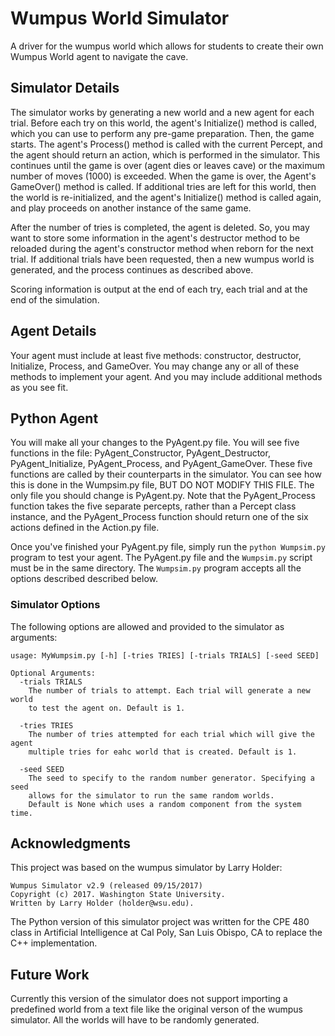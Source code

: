 # Wumpus World Simulator #
A driver for the wumpus world which allows for students to create their own Wumpus World agent to navigate the cave.

## Simulator Details ##
The simulator works by generating a new world and a new agent for each trial.
Before each try on this world, the agent's Initialize() method is called, which
you can use to perform any pre-game preparation. Then, the game starts.  The
agent's Process() method is called with the current Percept, and the agent
should return an action, which is performed in the simulator. This continues
until the game is over (agent dies or leaves cave) or the maximum number of
moves (1000) is exceeded. When the game is over, the Agent's GameOver() method
is called. If additional tries are left for this world, then the world is
re-initialized, and the agent's Initialize() method is called again, and play
proceeds on another instance of the same game.

After the number of tries is completed, the agent is deleted. So, you may want
to store some information in the agent's destructor method to be reloaded
during the agent's constructor method when reborn for the next trial. If
additional trials have been requested, then a new wumpus world is generated,
and the process continues as described above.

Scoring information is output at the end of each try, each trial and at the end
of the simulation.

## Agent Details ##
Your agent must include at least five methods: constructor, destructor,
Initialize, Process, and GameOver. You may change any or all of these methods
to implement your agent. And you may include additional methods as you see fit.

## Python Agent ##
You will make all your changes to the PyAgent.py file. You will see five
functions in the file: PyAgent_Constructor, PyAgent_Destructor,
PyAgent_Initialize, PyAgent_Process, and PyAgent_GameOver. These five functions
are called by their counterparts in the simulator.  You can
see how this is done in the Wumpsim.py file, BUT DO NOT MODIFY THIS
FILE.  The only file you should change is PyAgent.py. Note that the
PyAgent_Process function takes the five separate percepts, rather than a
Percept class instance, and the PyAgent_Process function should return one of
the six actions defined in the Action.py file.

Once you've finished your PyAgent.py file, simply run the `python Wumpsim.py` program
to test your agent. The PyAgent.py file and the `Wumpsim.py` script must be
in the same directory. The `Wumpsim.py` program accepts all the options
described described below.

### Simulator Options ### 
The following options are allowed and provided to the simulator as arguments:

```
usage: MyWumpsim.py [-h] [-tries TRIES] [-trials TRIALS] [-seed SEED]

Optional Arguments:
  -trials TRIALS
    The number of trials to attempt. Each trial will generate a new world
    to test the agent on. Default is 1.
  
  -tries TRIES
    The number of tries attempted for each trial which will give the agent
    multiple tries for eahc world that is created. Default is 1.
  
  -seed SEED
    The seed to specify to the random number generator. Specifying a seed 
    allows for the simulator to run the same random worlds.
    Default is None which uses a random component from the system time.
```

## Acknowledgments ##
This project was based on the wumpus simulator by Larry Holder:

```
Wumpus Simulator v2.9 (released 09/15/2017)
Copyright (c) 2017. Washington State University.
Written by Larry Holder (holder@wsu.edu).
```

The Python version of this simulator project was written for the CPE 480 class in Artificial Intelligence at Cal Poly, San Luis Obispo, CA to replace the C++ implementation.

## Future Work ## 
Currently this version of the simulator does not support importing a predefined world from a text file like the original verson of the wumpus simulator. All the worlds will have to be randomly generated.
